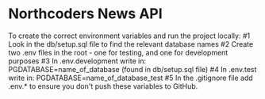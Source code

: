 # Northcoders News API

To create the correct environment variables and run the project locally:
#1 Look in the db/setup.sql file to find the relevant database names
#2 Create two .env files in the root - one for testing, and one for development purposes
#3 In .env.development write in: PGDATABASE=name_of_database (found in db/setup.sql file)
#4 In .env.test write in: PGDATABASE=name_of_database_test
#5 In the .gitignore file add .env.* to ensure you don't push these variables to GitHub.